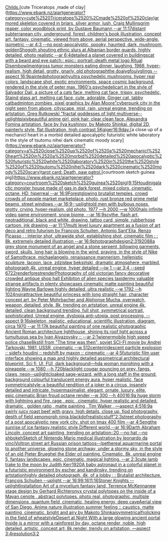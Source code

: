 [Childs.](https://www.ebank.nz/aiartgenerator?category=Childs.)[cute Triceratops ,made of clay](https://www.ebank.nz/aiartgenerator?category=cute%2520Triceratops%2520%2Cmade%2520of%2520clay)[armored skeleton covered in briars, silver armor, lush, Craig Mullins](https://www.ebank.nz/aiartgenerator?category=armored%2520skeleton%2520covered%2520in%2520briars%2C%2520silver%2520armor%2C%2520lush%2C%2520Craig%2520Mullins)[grim reaper, color woodblock print, by Gustave Baumann --ar 11:17](https://www.ebank.nz/aiartgenerator?category=grim%2520reaper%2C%2520color%2520woodblock%2520print%2C%2520by%2520Gustave%2520Baumann%2520--ar%252011%3A17)[distant subterranean city, underground, forest, children's book illustration, concept art, fantasy, cinematic, viewed from above, aerial perspective, wide-angle, isometric  --ar 4:3 --no post-apocalyptic, spooky, haunted, dark, mushroom, golden](https://www.ebank.nz/aiartgenerator?category=distant%2520subterranean%2520city%2C%2520underground%2C%2520forest%2C%2520children%27s%2520book%2520illustration%2C%2520concept%2520art%2C%2520fantasy%2C%2520cinematic%2C%2520viewed%2520from%2520above%2C%2520aerial%2520perspective%2C%2520wide-angle%2C%2520isometric%2520%2520--ar%25204%3A3%2520--no%2520post-apocalyptic%2C%2520spooky%2C%2520haunted%2C%2520dark%2C%2520mushroom%2C%2520golden)[Shogoth shouting ethnic slurs at Albanian border guards, highly detailed, photo realistic --ar 6:4](https://www.ebank.nz/aiartgenerator?category=Shogoth%2520shouting%2520ethnic%2520slurs%2520at%2520Albanian%2520border%2520guards%2C%2520highly%2520detailed%2C%2520photo%2520realistic%2520--ar%25206%3A4)[detailed,](https://www.ebank.nz/aiartgenerator?category=detailed%2C)[a planet covered in buildings](https://www.ebank.nz/aiartgenerator?category=a%2520planet%2520covered%2520in%2520buildings)[cat with a beard and eye patch:: epic:: portrait::](https://www.ebank.nz/aiartgenerator?category=cat%2520with%2520a%2520beard%2520and%2520eye%2520patch%3A%3A%2520epic%3A%3A%2520portrait%3A%3A)[death metal logo Ritual Disembowlment](https://www.ebank.nz/aiartgenerator?category=death%2520metal%2520logo%2520Ritual%2520Disembowlment)[gross tumor monsters eating dinner, laughing, 1966, hyper-realism, high detail, grotty, gnarly, old photograph](https://www.ebank.nz/aiartgenerator?category=gross%2520tumor%2520monsters%2520eating%2520dinner%2C%2520laughing%2C%25201966%2C%2520hyper-realism%2C%2520high%2520detail%2C%2520grotty%2C%2520gnarly%2C%2520old%2520photograph)[the doaiygfouiyglings --aspect 16:9](https://www.ebank.nz/aiartgenerator?category=the%2520doaiygfouiyglings%2520--aspect%252016%3A9)[painted](https://www.ebank.nz/aiartgenerator?category=painted)[photography](https://www.ebank.nz/aiartgenerator?category=photography)[ultra psychedelic mushrooms, hyper real colors, landscape shot, exotic environments, space cosmic background, rendered in the style of peter max, 1960's psychedelic](https://www.ebank.nz/aiartgenerator?category=ultra%2520psychedelic%2520mushrooms%2C%2520hyper%2520real%2520colors%2C%2520landscape%2520shot%2C%2520exotic%2520environments%2C%2520space%2520cosmic%2520background%2C%2520rendered%2520in%2520the%2520style%2520of%2520peter%2520max%2C%25201960%27s%2520psychedelic)[art in the style of Salvador Dali, a picture of a cats face, melting cat face, trippy, psychedelic, Staind glass art, melting cat face, cute, adorable, Ginger cat, tabby cat](https://www.ebank.nz/aiartgenerator?category=art%2520in%2520the%2520style%2520of%2520Salvador%2520Dali%2C%2520a%2520picture%2520of%2520a%2520cats%2520face%2C%2520melting%2520cat%2520face%2C%2520trippy%2C%2520psychedelic%2C%2520Staind%2520glass%2520art%2C%2520melting%2520cat%2520face%2C%2520cute%2C%2520adorable%2C%2520Ginger%2520cat%2C%2520tabby%2520cat)[badminton zombies, pixel graphics by Alan Moore](https://www.ebank.nz/aiartgenerator?category=badminton%2520zombies%2C%2520pixel%2520graphics%2520by%2520Alan%2520Moore)["cyberpunk city in the night seen from above, cityscape, mist, rain, unreal engine, trending on artstation, Greg Rutkowski "](https://www.ebank.nz/aiartgenerator?category=%22cyberpunk%2520city%2520in%2520the%2520night%2520seen%2520from%2520above%2C%2520cityscape%2C%2520mist%2C%2520rain%2C%2520unreal%2520engine%2C%2520trending%2520on%2520artstation%2C%2520Greg%2520Rutkowski%2520%22)[fractal goddesses of light multiverse](https://www.ebank.nz/aiartgenerator?category=fractal%2520goddesses%2520of%2520light%2520multiverse)[--uplight](https://www.ebank.nz/aiartgenerator?category=--uplight)[pixiv](https://www.ebank.nz/aiartgenerator?category=pixiv)[beautiful anime girl, pink hair, clear clean face, Alexandra Fomina artstation, face by Ilya kushinov, by Makoto Shinkai, digital 2D, painterly style, flat Illustration, high contrast 5K](https://www.ebank.nz/aiartgenerator?category=beautiful%2520anime%2520girl%2C%2520pink%2520hair%2C%2520clear%2520clean%2520face%2C%2520Alexandra%2520Fomina%2520artstation%2C%2520face%2520by%2520Ilya%2520kushinov%2C%2520by%2520Makoto%2520Shinkai%2C%2520digital%25202D%2C%2520painterly%2520style%2C%2520flat%2520Illustration%2C%2520high%2520contrast%25205K)[giger](https://www.ebank.nz/aiartgenerator?category=giger)[16:9](https://www.ebank.nz/aiartgenerator?category=16%3A9)[day.](https://www.ebank.nz/aiartgenerator?category=day.)[a close up of a mechanicl heart in a morbid detailed apocalyptic futuristic white laboratory in the style of tsutomu nihei dark cinematic moody scary](https://www.ebank.nz/aiartgenerator?category=a%2520close%2520up%2520of%2520a%2520mechanicl%2520heart%2520in%2520a%2520morbid%2520detailed%2520apocalyptic%2520futuristic%2520white%2520laboratory%2520in%2520the%2520style%2520of%2520tsutomu%2520nihei%2520dark%2520cinematic%2520moody%2520scary)[tarot card: Death, paw patrol.](https://www.ebank.nz/aiartgenerator?category=tarot%2520card%3A%2520Death%2C%2520paw%2520patrol.)[courtroom sketch guinea pig](https://www.ebank.nz/aiartgenerator?category=courtroom%2520sketch%2520guinea%2520pig)[9:15](https://www.ebank.nz/aiartgenerator?category=9%3A15)[Houdini](https://www.ebank.nz/aiartgenerator?category=Houdini)[galactic monster house made of gas in dark forest, mixed colors, cinematic, octane, HD, hiperreal --ar 16:9](https://www.ebank.nz/aiartgenerator?category=galactic%2520monster%2520house%2520made%2520of%2520gas%2520in%2520dark%2520forest%2C%2520mixed%2520colors%2C%2520cinematic%2C%2520octane%2C%2520HD%2C%2520hiperreal%2520--ar%252016%3A9)[Forest](https://www.ebank.nz/aiartgenerator?category=Forest)[glowing brutalist temples, crowd crowds of people market marketplace, photo, rust bronze red grime metal beams, street windows --ar 16:9](https://www.ebank.nz/aiartgenerator?category=glowing%2520brutalist%2520temples%2C%2520crowd%2520crowds%2520of%2520people%2520market%2520marketplace%2C%2520photo%2C%2520rust%2520bronze%2520red%2520grime%2520metal%2520beams%2C%2520street%2520windows%2520--ar%252016%3A9)[--uplight](https://www.ebank.nz/aiartgenerator?category=--uplight)[old men with bulbous noses, grotty, crying, hyper-realism, old photo, 1977 —h 2000 —w 1000](https://www.ebank.nz/aiartgenerator?category=old%2520men%2520with%2520bulbous%2520noses%2C%2520grotty%2C%2520crying%2C%2520hyper-realism%2C%2520old%2520photo%2C%25201977%2520%E2%80%94h%25202000%2520%E2%80%94w%25201000)[halo infinite video game environment, snow biome, --ar 16:9](https://www.ebank.nz/aiartgenerator?category=halo%2520infinite%2520video%2520game%2520environment%2C%2520snow%2520biome%2C%2520--ar%252016%3A9)[scythe, flash art, neotraditional, black and white, drawing, tattoo card, simple, rubberhose cartoon, ink drawing --ar 11:17](https://www.ebank.nz/aiartgenerator?category=scythe%2C%2520flash%2520art%2C%2520neotraditional%2C%2520black%2520and%2520white%2C%2520drawing%2C%2520tattoo%2520card%2C%2520simple%2C%2520rubberhose%2520cartoon%2C%2520ink%2520drawing%2520--ar%252011%3A17)[multi level luxury apartment as a fusion of art deco and retro futurism by François Schuiten, Antonio Sant'Elia, Renzo Picasso : : interior shot, ultrawide shot, establishing shot, cinematic film : : 8k, extremely detailed illustration --ar 16:9](https://www.ebank.nz/aiartgenerator?category=multi%2520level%2520luxury%2520apartment%2520as%2520a%2520fusion%2520of%2520art%2520deco%2520and%2520retro%2520futurism%2520by%2520Fran%C3%A7ois%2520Schuiten%2C%2520Antonio%2520Sant%27Elia%2C%2520Renzo%2520Picasso%2520%3A%2520%3A%2520interior%2520shot%2C%2520ultrawide%2520shot%2C%2520establishing%2520shot%2C%2520cinematic%2520film%2520%3A%2520%3A%25208k%2C%2520extremely%2520detailed%2520illustration%2520--ar%252016%3A9)[photograph](https://www.ebank.nz/aiartgenerator?category=photograph)[design](https://www.ebank.nz/aiartgenerator?category=design)[2:3](https://www.ebank.nz/aiartgenerator?category=2%3A3)[1920](https://www.ebank.nz/aiartgenerator?category=1920)[88](https://www.ebank.nz/aiartgenerator?category=88)[a grey stone monument of an angel and a stone serpent, billowing garments, sword, skulls, long hair is blowing in the wind, praying, in the style of Nike of Samothrace, michaelangelo, renaissance mannerism, hellenistic sculpture, lacoon, lace, zdzisław beksiński, dramatic atmosphere, marbled, photograph 4k, unreal engine, hyper detailed —iw 1 —ar 3:4 --seed 6722](https://www.ebank.nz/aiartgenerator?category=a%2520grey%2520stone%2520monument%2520of%2520an%2520angel%2520and%2520a%2520stone%2520serpent%2C%2520billowing%2520garments%2C%2520sword%2C%2520skulls%2C%2520long%2520hair%2520is%2520blowing%2520in%2520the%2520wind%2C%2520praying%2C%2520in%2520the%2520style%2520of%2520Nike%2520of%2520Samothrace%2C%2520michaelangelo%2C%2520renaissance%2520mannerism%2C%2520hellenistic%2520sculpture%2C%2520lacoon%2C%2520lace%2C%2520zdzis%C5%82aw%2520beksi%C5%84ski%2C%2520dramatic%2520atmosphere%2C%2520marbled%2C%2520photograph%25204k%2C%2520unreal%2520engine%2C%2520hyper%2520detailed%2520%E2%80%94iw%25201%2520%E2%80%94ar%25203%3A4%2520--seed%25206722)[render](https://www.ebank.nz/aiartgenerator?category=render)[forest](https://www.ebank.nz/aiartgenerator?category=forest)[render](https://www.ebank.nz/aiartgenerator?category=render)[Photography of old victorian fancy decorative crowded antique shop hall Exhibiton of alien species taxidermy valuable strange artifacts in plenty showcases cinematic matte painting beautiful lighting Wayne Barlowe highly detailed, ultra realistic --w 1792 --h 1024](https://www.ebank.nz/aiartgenerator?category=Photography%2520of%2520old%2520victorian%2520fancy%2520decorative%2520crowded%2520antique%2520shop%2520hall%2520Exhibiton%2520of%2520alien%2520species%2520taxidermy%2520valuable%2520strange%2520artifacts%2520in%2520plenty%2520showcases%2520cinematic%2520matte%2520painting%2520beautiful%2520lighting%2520Wayne%2520Barlowe%2520highly%2520detailed%2C%2520ultra%2520realistic%2520--w%25201792%2520--h%25201024)[noir](https://www.ebank.nz/aiartgenerator?category=noir)[attractive beautiful princess with long straight hair, character concept art, by Peter Mohrbacher and Alphonse Mucha, overwatch, weapon, detailed, style, 8k, trending on artstation, unreal engine 4k, detailed, clean background trending, full shot, symmetrical portrait, sophisticated, Unreal engine, dystopia,anti-utopia, post processing, --aspect 9:16](https://www.ebank.nz/aiartgenerator?category=attractive%2520beautiful%2520princess%2520with%2520long%2520straight%2520hair%2C%2520character%2520concept%2520art%2C%2520by%2520Peter%2520Mohrbacher%2520and%2520Alphonse%2520Mucha%2C%2520overwatch%2C%2520weapon%2C%2520detailed%2C%2520style%2C%25208k%2C%2520trending%2520on%2520artstation%2C%2520unreal%2520engine%25204k%2C%2520detailed%2C%2520clean%2520background%2520trending%2C%2520full%2520shot%2C%2520symmetrical%2520portrait%2C%2520sophisticated%2C%2520Unreal%2520engine%2C%2520dystopia%2Canti-utopia%2C%2520post%2520processing%2C%2520--aspect%25209%3A16)[skeleton, realistic, educational, scientific illustration, diagram, circa 1970 --ar 11:17](https://www.ebank.nz/aiartgenerator?category=skeleton%2C%2520realistic%2C%2520educational%2C%2520scientific%2520illustration%2C%2520diagram%2C%2520circa%25201970%2520--ar%252011%3A17)[A beautiful painting of one realistic photographic Ancient Roman architecture lighthouse, shining its roof light across a tumultuous sea by Ivan Aivazovsky :: --ar 2:1](https://www.ebank.nz/aiartgenerator?category=A%2520beautiful%2520painting%2520of%2520one%2520realistic%2520photographic%2520Ancient%2520Roman%2520architecture%2520lighthouse%2C%2520shining%2520its%2520roof%2520light%2520across%2520a%2520tumultuous%2520sea%2520by%2520Ivan%2520Aivazovsky%2520%3A%3A%2520--ar%25202%3A1)[wienermobile high speed police chase](https://www.ebank.nz/aiartgenerator?category=wienermobile%2520high%2520speed%2520police%2520chase)[8k](https://www.ebank.nz/aiartgenerator?category=8k)[still from "The time was then", soviet SCI-FI movie by Andrei Tarkovski, 1981, USSR, cinematic --w 512](https://www.ebank.nz/aiartgenerator?category=still%2520from%2520%22The%2520time%2520was%2520then%22%2C%2520soviet%2520SCI-FI%2520movie%2520by%2520Andrei%2520Tarkovski%2C%25201981%2C%2520USSR%2C%2520cinematic%2520--w%2520512)[center](https://www.ebank.nz/aiartgenerator?category=center)[iridescent particle explosion :: sidefx houdini :: redshift by maxon :: cinematic --ar 4:5](https://www.ebank.nz/aiartgenerator?category=iridescent%2520particle%2520explosion%2520%3A%3A%2520sidefx%2520houdini%2520%3A%3A%2520redshift%2520by%2520maxon%2520%3A%3A%2520cinematic%2520--ar%25204%3A5)[futuristic film user interface showing a map and highly detailed assimetrical architectural blueprint, Sci fi, UI, FUI, dark background](https://www.ebank.nz/aiartgenerator?category=futuristic%2520film%2520user%2520interface%2520showing%2520a%2520map%2520and%2520highly%2520detailed%2520assimetrical%2520architectural%2520blueprint%2C%2520Sci%2520fi%2C%2520UI%2C%2520FUI%2C%2520dark%2520background)[—hd](https://www.ebank.nz/aiartgenerator?category=%E2%80%94hd)[a woman morphing with a pineapple --w 1080 --h 720](https://www.ebank.nz/aiartgenerator?category=a%2520woman%2520morphing%2520with%2520a%2520pineapple%2520--w%25201080%2520--h%2520720)[blacklight cougar pouncing on prey, fangs, claws, neon](https://www.ebank.nz/aiartgenerator?category=blacklight%2520cougar%2520pouncing%2520on%2520prey%2C%2520fangs%2C%2520claws%2C%2520neon)[--uplight](https://www.ebank.nz/aiartgenerator?category=--uplight)[cloaked sage-wizard, with a long staff in the ground, background colourful translucent energy aura, hyper realistic, face symmetrical](https://www.ebank.nz/aiartgenerator?category=cloaked%2520sage-wizard%2C%2520with%2520a%2520long%2520staff%2520in%2520the%2520ground%2C%2520background%2520colourful%2520translucent%2520energy%2520aura%2C%2520hyper%2520realistic%2C%2520face%2520symmetrical)[style::](https://www.ebank.nz/aiartgenerator?category=style%3A%3A)[a beautiful rendition of a joker in a circus, insanely detailed and intricate, hypermaximalist, elegant, ornate, luxury, elite, epic,cinematic,Brian froud,octane render,--w 300 --h 400](https://www.ebank.nz/aiartgenerator?category=a%2520beautiful%2520rendition%2520of%2520a%2520joker%2520in%2520a%2520circus%2C%2520insanely%2520detailed%2520and%2520intricate%2C%2520hypermaximalist%2C%2520elegant%2C%2520ornate%2C%2520luxury%2C%2520elite%2C%2520epic%2Ccinematic%2CBrian%2520froud%2Coctane%2520render%2C--w%2520300%2520--h%2520400)[16:9](https://www.ebank.nz/aiartgenerator?category=16%3A9)[a huge storm with lightning and fire, rage , epic , cinematic, hyper realistic and detailed, dramatic , golden ratio , matte painting , Tim Walker , —aspect 4:5](https://www.ebank.nz/aiartgenerator?category=a%2520huge%2520storm%2520with%2520lightning%2520and%2520fire%2C%2520rage%2520%2C%2520epic%2520%2C%2520cinematic%2C%2520hyper%2520realistic%2520and%2520detailed%2C%2520dramatic%2520%2C%2520golden%2520ratio%2520%2C%2520matte%2520painting%2520%2C%2520Tim%2520Walker%2520%2C%2520%E2%80%94aspect%25204%3A5)[16:9](https://www.ebank.nz/aiartgenerator?category=16%3A9)[a swirly juicy roast beef with gravy, high details, close up, fiod photography, depth of field,](https://www.ebank.nz/aiartgenerator?category=a%2520swirly%2520juicy%2520roast%2520beef%2520with%2520gravy%2C%2520high%2520details%2C%2520close%2520up%2C%2520fiod%2520photography%2C%2520depth%2520of%2520field%2C)[xenomorph ninja black](https://www.ebank.nz/aiartgenerator?category=xenomorph%2520ninja%2520black)[dof](https://www.ebank.nz/aiartgenerator?category=dof)[realistic](https://www.ebank.nz/aiartgenerator?category=realistic)[stuff"](https://www.ebank.nz/aiartgenerator?category=stuff%22)[2:3](https://www.ebank.nz/aiartgenerator?category=2%3A3)[street photography of a post apocalyptic new york city, shot on tmax 400 film --ar 4:5](https://www.ebank.nz/aiartgenerator?category=street%2520photography%2520of%2520a%2520post%2520apocalyptic%2520new%2520york%2520city%2C%2520shot%2520on%2520tmax%2520400%2520film%2520--ar%25204%3A5)[eng](https://www.ebank.nz/aiartgenerator?category=eng)[the sunrise of ice,fantasy,realistic style,Different world,--ar 16:9](https://www.ebank.nz/aiartgenerator?category=the%2520sunrise%2520of%2520ice%2Cfantasy%2Crealistic%2520style%2CDifferent%2520world%2C--ar%252016%3A9)[Darth Abraham Lincoln, concept art painting, trending on artstation::20 --no hat --no sh](https://www.ebank.nz/aiartgenerator?category=Darth%2520Abraham%2520Lincoln%2C%2520concept%2520art%2520painting%2C%2520trending%2520on%2520artstation%3A%3A20%2520--no%2520hat%2520--no%2520sh)[bokeh](https://www.ebank.nz/aiartgenerator?category=bokeh)[Sketch of Nintendo Mario medical illustration by leonardo da vinci](https://www.ebank.nz/aiartgenerator?category=Sketch%2520of%2520Nintendo%2520Mario%2520medical%2520illustration%2520by%2520leonardo%2520da%2520vinci)[Voltron street art Russian  prison tattoos](https://www.ebank.nz/aiartgenerator?category=Voltron%2520street%2520art%2520Russian%2520%2520prison%2520tattoos)[--lp](https://www.ebank.nz/aiartgenerator?category=--lp)[ethereal aquarmarine portal to another universe, glowing stone archway, under a stormy sky, in the style of an old Pieter Brueghel the Elder oil painting. Cinematic, 8k, unreal engine 5, fantasy landscapes, epic, cinematic, magical lighting. --ar 2:3](https://www.ebank.nz/aiartgenerator?category=ethereal%2520aquarmarine%2520portal%2520to%2520another%2520universe%2C%2520glowing%2520stone%2520archway%2C%2520under%2520a%2520stormy%2520sky%2C%2520in%2520the%2520style%2520of%2520an%2520old%2520Pieter%2520Brueghel%2520the%2520Elder%2520oil%2520painting.%2520Cinematic%2C%25208k%2C%2520unreal%2520engine%25205%2C%2520fantasy%2520landscapes%2C%2520epic%2C%2520cinematic%2C%2520magical%2520lighting.%2520--ar%25202%3A3)[cute lamb trake to the moon  by Judith Kerr](https://www.ebank.nz/aiartgenerator?category=cute%2520lamb%2520trake%2520to%2520the%2520moon%2520%2520by%2520Judith%2520Kerr)[1920](https://www.ebank.nz/aiartgenerator?category=1920)[A baby astronaut in a colorful planet in a futuristic environment by escher and kandinsky, trending on artstation](https://www.ebank.nz/aiartgenerator?category=A%2520baby%2520astronaut%2520in%2520a%2520colorful%2520planet%2520in%2520a%2520futuristic%2520environment%2520by%2520escher%2520and%2520kandinsky%2C%2520trending%2520on%2520artstation)[highly detailed photograph, 4k, of a lobby : : Brutalist architecture, François Schuiten --uplight --ar 16:9](https://www.ebank.nz/aiartgenerator?category=highly%2520detailed%2520photograph%2C%25204k%2C%2520of%2520a%2520lobby%2520%3A%2520%3A%2520Brutalist%2520architecture%2C%2520Fran%C3%A7ois%2520Schuiten%2520--uplight%2520--ar%252016%3A9)[9:16](https://www.ebank.nz/aiartgenerator?category=9%3A16)[11:16](https://www.ebank.nz/aiartgenerator?category=11%3A16)[Stoner Knights --uplight](https://www.ebank.nz/aiartgenerator?category=Stoner%2520Knights%2520--uplight)[Installation Art of a mycelium fantasy land, Terrence McKenna](https://www.ebank.nz/aiartgenerator?category=Installation%2520Art%2520of%2520a%2520mycelium%2520fantasy%2520land%2C%2520Terrence%2520McKenna)[new stage design by Gerhard Richter](https://www.ebank.nz/aiartgenerator?category=new%2520stage%2520design%2520by%2520Gerhard%2520Richter)[onyx crystal polytopes on the inside of a Mayan cenote , abstract polytopes, photo real, photographic, multiple dimensions, quantum field, cinematic, healing energy, deep cave](https://www.ebank.nz/aiartgenerator?category=onyx%2520crystal%2520polytopes%2520on%2520the%2520inside%2520of%2520a%2520Mayan%2520cenote%2520%2C%2520abstract%2520polytopes%2C%2520photo%2520real%2C%2520photographic%2C%2520multiple%2520dimensions%2C%2520quantum%2520field%2C%2520cinematic%2C%2520healing%2520energy%2C%2520deep%2520cave)[Aerial view of San Diego, Anime nature illustration,summer feeling :: caustics, matte painting, cinematic, bright and airy by Makoto Shinkai](https://www.ebank.nz/aiartgenerator?category=Aerial%2520view%2520of%2520San%2520Diego%2C%2520Anime%2520nature%2520illustration%2Csummer%2520feeling%2520%3A%3A%2520caustics%2C%2520matte%2520painting%2C%2520cinematic%2C%2520bright%2520and%2520airy%2520by%2520Makoto%2520Shinkai)[symmetrical](https://www.ebank.nz/aiartgenerator?category=symmetrical)[frolicking in the field of wheat](https://www.ebank.nz/aiartgenerator?category=frolicking%2520in%2520the%2520field%2520of%2520wheat)[style](https://www.ebank.nz/aiartgenerator?category=style)[Desert at Night With a large glowing ancient portal Inside is  a mirror with a rainforest by day, octane render, noble,  high detailed, artistic, concept art;  8k render, trendy on artstation, —aspect 3:4](https://www.ebank.nz/aiartgenerator?category=Desert%2520at%2520Night%2520With%2520a%2520large%2520glowing%2520ancient%2520portal%2520Inside%2520is%2520%2520a%2520mirror%2520with%2520a%2520rainforest%2520by%2520day%2C%2520octane%2520render%2C%2520noble%2C%2520%2520high%2520detailed%2C%2520artistic%2C%2520concept%2520art%3B%2520%25208k%2520render%2C%2520trendy%2520on%2520artstation%2C%2520%E2%80%94aspect%25203%3A4)[resolution](https://www.ebank.nz/aiartgenerator?category=resolution)[3:2](https://www.ebank.nz/aiartgenerator?category=3%3A2)